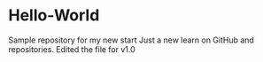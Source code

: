 # Hello-World
Sample repository for my new start
Just a new learn on GitHub and repositories. Edited the file for v1.0
